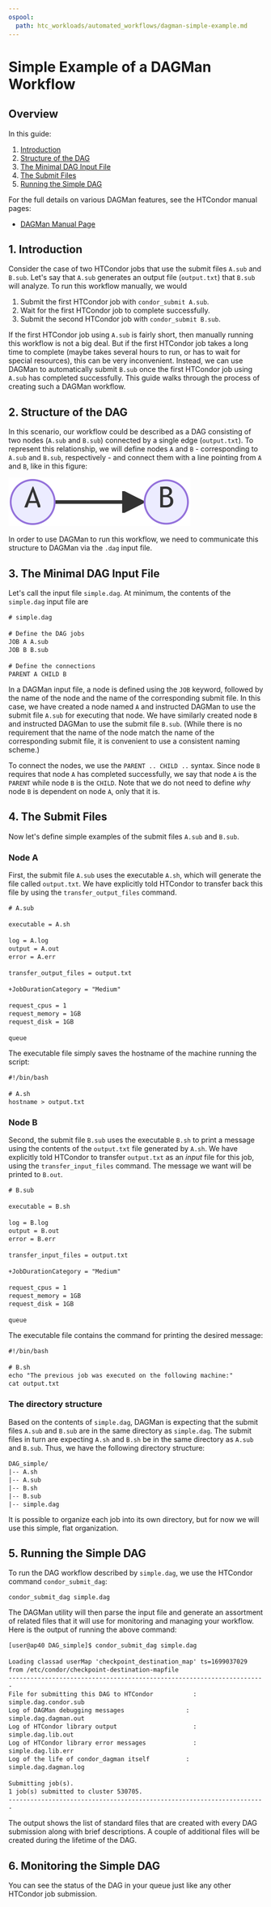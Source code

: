 ```yaml
---
ospool:
  path: htc_workloads/automated_workflows/dagman-simple-example.md
---
```


# Simple Example of a DAGMan Workflow

## Overview

In this guide:

1. [Introduction](#1-introduction)
2. [Structure of the DAG](#2-structure-of-the-dag)
3. [The Minimal DAG Input File](#3-the-minimal-dag-input-file)
4. [The Submit Files](#4-the-submit-files)
5. [Running the Simple DAG](#5-running-the-simple-dag)

For the full details on various DAGMan features, see the HTCondor manual pages: 

* [DAGMan Manual Page](https://htcondor.readthedocs.io/en/latest/automated-workflows/index.html)

## 1. Introduction

Consider the case of two HTCondor jobs that use the submit files `A.sub` and `B.sub`.
Let's say that `A.sub` generates an output file (`output.txt`) that `B.sub` will analyze.
To run this workflow manually, we would

  1. Submit the first HTCondor job with `condor_submit A.sub`.
  2. Wait for the first HTCondor job to complete successfully.
  3. Submit the second HTCondor job with `condor_submit B.sub`.

If the first HTCondor job using `A.sub` is fairly short, then manually running this workflow is not a big deal. 
But if the first HTCondor job takes a long time to complete (maybe takes several hours to run, or has to wait for special resources), 
this can be very inconvenient.
Instead, we can use DAGMan to automatically submit `B.sub` once the first HTCondor job using `A.sub` has completed successfully.
This guide walks through the process of creating such a DAGMan workflow.

## 2. Structure of the DAG

In this scenario, our workflow could be described as a DAG consisting of two nodes (`A.sub` and `B.sub`) connected by a single edge (`output.txt`).
To represent this relationship, we will define nodes `A` and `B` - corresponding to `A.sub` and `B.sub`, respectively - and connect them with a line pointing from `A` and `B`, like in this figure:

![Node A with arrow pointing to Node B](../../assets/simple-DAG_fig.png)


In order to use DAGMan to run this workflow, we need to communicate this structure to DAGMan via the `.dag` input file.

## 3. The Minimal DAG Input File

Let's call the input file `simple.dag`.
At minimum, the contents of the `simple.dag` input file are

```
# simple.dag

# Define the DAG jobs
JOB A A.sub
JOB B B.sub

# Define the connections
PARENT A CHILD B
```

In a DAGMan input file, a node is defined using the `JOB` keyword, followed by the name of the node and the name of the corresponding submit file.
In this case, we have created a node named `A` and instructed DAGMan to use the submit file `A.sub` for executing that node.
We have similarly created node `B` and instructed DAGMan to use the submit file `B.sub`. 
(While there is no requirement that the name of the node match the name of the corresponding submit file, it is convenient to use a consistent naming scheme.)

To connect the nodes, we use the `PARENT .. CHILD ..` syntax. 
Since node `B` requires that node `A` has completed successfully, we say that node `A` is the `PARENT` while node `B` is the `CHILD`.
Note that we do not need to define *why* node `B` is dependent on node `A`, only that it is.

## 4. The Submit Files

Now let's define simple examples of the submit files `A.sub` and `B.sub`.

### Node A

First, the submit file `A.sub` uses the executable `A.sh`, which will generate the file called `output.txt`.
We have explicitly told HTCondor to transfer back this file by using the `transfer_output_files` command.

```
# A.sub

executable = A.sh

log = A.log
output = A.out
error = A.err

transfer_output_files = output.txt

+JobDurationCategory = "Medium"

request_cpus = 1
request_memory = 1GB
request_disk = 1GB

queue
```

The executable file simply saves the hostname of the machine running the script:

```
#!/bin/bash

# A.sh
hostname > output.txt
```

### Node B

Second, the submit file `B.sub` uses the executable `B.sh` to print a message using the contents of the `output.txt` file generated by `A.sh`.
We have explicitly told HTCondor to transfer `output.txt` as an *input* file for this job, using the `transfer_input_files` command. 
The message we want will be printed to `B.out`.

```
# B.sub

executable = B.sh

log = B.log
output = B.out
error = B.err

transfer_input_files = output.txt

+JobDurationCategory = "Medium"

request_cpus = 1
request_memory = 1GB
request_disk = 1GB

queue
```

The executable file contains the command for printing the desired message:

```
#!/bin/bash

# B.sh
echo "The previous job was executed on the following machine:"
cat output.txt
```

### The directory structure

Based on the contents of `simple.dag`, DAGMan is expecting that the submit files `A.sub` and `B.sub` are in the same directory as `simple.dag`.
The submit files in turn are expecting `A.sh` and `B.sh` be in the same directory as `A.sub` and `B.sub`.
Thus, we have the following directory structure:

```
DAG_simple/
|-- A.sh
|-- A.sub
|-- B.sh
|-- B.sub
|-- simple.dag
```

It is possible to organize each job into its own directory, but for now we will use this simple, flat organization.

## 5. Running the Simple DAG

To run the DAG workflow described by `simple.dag`, we use the HTCondor command `condor_submit_dag`:

```
condor_submit_dag simple.dag
```

The DAGMan utility will then parse the input file and generate an assortment of related files that it will use for monitoring and managing your workflow.
Here is the output of running the above command:

```
[user@ap40 DAG_simple]$ condor_submit_dag simple.dag

Loading classad userMap 'checkpoint_destination_map' ts=1699037029 from /etc/condor/checkpoint-destination-mapfile
-----------------------------------------------------------------------
File for submitting this DAG to HTCondor           : simple.dag.condor.sub
Log of DAGMan debugging messages                 : simple.dag.dagman.out
Log of HTCondor library output                     : simple.dag.lib.out
Log of HTCondor library error messages             : simple.dag.lib.err
Log of the life of condor_dagman itself          : simple.dag.dagman.log

Submitting job(s).
1 job(s) submitted to cluster 530705.
-----------------------------------------------------------------------
```

The output shows the list of standard files that are created with every DAG submission along with brief descriptions. 
A couple of additional files will be created during the lifetime of the DAG.

## 6. Monitoring the Simple DAG

You can see the status of the DAG in your queue just like any other HTCondor job submission.

